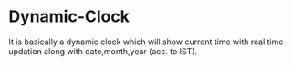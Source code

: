 # Dynamic-Clock
It is basically a dynamic clock which will show current time with real time updation along with date,month,year (acc. to IST).

